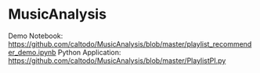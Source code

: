 # MusicAnalysis

Demo Notebook: https://github.com/caltodo/MusicAnalysis/blob/master/playlist_recommender_demo.ipynb
Python Application: https://github.com/caltodo/MusicAnalysis/blob/master/PlaylistPI.py
